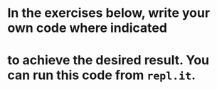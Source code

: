 # In the exercises below, write your own code where indicated
# to achieve the desired result. You can run this code from `repl.it`.

<!-- LB NOTES:
- do they do this in a repl or the console? probably a repl so they can save their work. do we want to introduce return and console.log in these initial exercises, and then switch to return when it is introduced in day 4 work?
-->

<!-- # In the exercises below, write your own code where indicated
# to achieve the desired result. You can run this code from `repl.it`.

# example: log the result of the sum of 2 and 2 to the console:
console.log();

# log the result of the difference of 7 less than 83 to the  console:
console.log(#YOUR CODE HERE);

# log the result of 6 multiplied by 53 to the  console:
console.log(#YOUR CODE HERE);

# log the result of the modulo of 10 into 54:
console.log(#YOUR CODE HERE); -->
